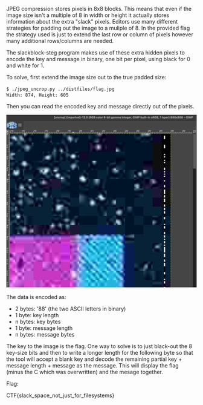 JPEG compression stores pixels in 8x8 blocks. This means that even if the image size isn't a multiple of 8 in width or height it actually stores information about the extra "slack" pixels. Editors use many different strategies for padding out the image to a muliple of 8. In the provided flag the strategy used is just to extend the last row or column of pixels however many additional rows/columns are needed.

The slackblock-steg program makes use of these extra hidden pixels to encode the key and message in binary, one bit per pixel, using black for 0 and white for 1.

To solve, first extend the image size out to the true padded size:

    $ ./jpeg_uncrop.py ../distfiles/flag.jpg
    Width: 874, Height: 605

Then you can read the encoded key and message directly out of the pixels.

![hidden pixels](uncropped_zoom.png)

The data is encoded as:

* 2 bytes: '88' (the two ASCII letters in binary)
* 1 byte: key length
* n bytes: key bytes
* 1 byte: message length
* n bytes: message bytes

The key to the image is the flag. One way to solve is to just black-out the 8 key-size bits and then to write a longer length for the following byte so that the tool will accept a blank key and decode the remaining partial key + message length + message as the message. This will display the flag (minus the C which was overwritten) and the mesage together.

Flag:

CTF{slack_space_not_just_for_filesystems}
